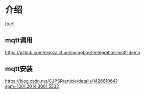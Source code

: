 # 介绍
[toc]

## mqtt调用

https://github.com/ningzaichun/springboot-integration-mqtt-demo

## mqtt安装
https://blog.csdn.net/CJPSR/article/details/142661064?spm=1001.2014.3001.5502